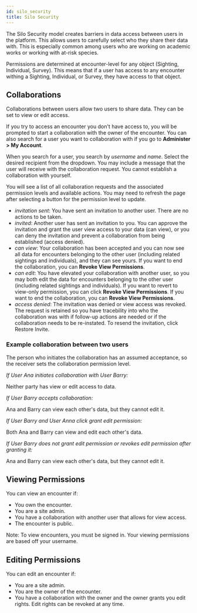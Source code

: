 ```yaml
---
id: silo_security
title: Silo Security
---
```


The Silo Security model creates barriers in data access between users in the platform. This allows users to carefully select who they share their data with. This is especially common among users who are working on academic works or working with at-risk species.

Permissions are determined at encounter-level for any object (Sighting, Individual, Survey). This means that if a user has access to any encounter withing a Sighting, Individual, or Survey, they have access to that object.

## Collaborations

Collaborations between users allow two users to share data. They can be set to view or edit access.

If you try to access an encounter you don't have access to, you will be prompted to start a collaboration with the owner of the encounter. You can also search for a user you want to collaboration with if you go to **Administer > My Account**.

When you search for a user, you search by *username* and *name*. Select the desired recipient from the dropdown. You may include a message that the user will receive with the collaboration request. You cannot establish a collaboration with yourself.

You will see a list of all collaboration requests and the associated permission levels and available actions. You may need to refresh the page after selecting a button for the permission level to update.

 - *invitation sent*: You have sent an invitation to another user. There are no actions to be taken.
 - *invited*: Another user has sent an invitation to you. You can approve the invitation and grant the user view access to your data (can view), or you can deny the invitation and prevent a collaboration from being established (access denied).
 - *can view*: Your collaboration has been accepted and you can now see all data for encounters belonging to the other user (including related sightings and individuals), and they can see yours. If you want to end the collaboration, you can **Revoke View Permissions**.
 - *can edit*: You have elevated your collaboration with another user, so you may both edit the data for encounters belonging to the other user (including related sightings and individuals). If you want to revert to view-only permission, you can click **Revoke View Permissions**. If you want to end the collaboration, you can **Revoke View Permissions**.
 - *access denied*: The invitation was denied or view access was revoked. The request is retained so you have tracebility into who the collaboration was with if follow-up actions are needed or if the collaboration needs to be re-instated. To resend the invitation, click Restore Invite.

### Example collaboration between two users

The person who initiates the collaboration has an assumed acceptance, so the receiver sets the collaboration permission level.

_If User Ana initiates collaboration with User Barry:_

Neither party has view or edit access to data.



_If User Barry accepts collaboration:_

Ana and Barry can view each other's data, but they cannot edit it.



_If User Barry and User Anna click grant edit permission:_

Both Ana and Barry can view and edit each other's data.



_If User Barry does not grant edit permission or revokes edit permission after granting it:_

Ana and Barry can view each other's data, but they cannot edit it.

## Viewing Permissions

You can view an encounter if:

* You own the encounter.
* You are a site admin.
* You have a collaboration with another user that allows for view access.
* The encounter is public.

Note: To view encounters, you must be signed in. Your viewing permissions are based off your username.

## Editing Permissions

You can edit an encounter if:
* You are a site admin.
* You are the owner of the encounter.
* You have a collaboration with the owner and the owner grants you edit rights. Edit rights can be revoked at any time.
